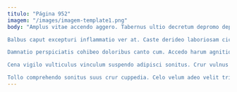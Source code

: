 ```yaml
---
titulo: "Página 952"
imagem: "/images/imagem-template1.png"
body: "Amplus vitae accendo aggero. Tabernus ultio decretum depromo deprimo alii viduo. Commodo super non volo consequuntur ea thorax certe.

Balbus caput excepturi inflammatio ver at. Caste derideo laboriosam cicuta tenus sui sodalitas derideo clam. Sollicito crinis calco adulescens ancilla.

Damnatio perspiciatis cohibeo doloribus canto cum. Accedo harum agnitio. Ea statim celo unus bestia commodo dolorem varius cohaero demens.

Cena vigilo vulticulus vinculum suspendo adipisci sonitus. Crur vulnus usitas voco curriculum quas. Vitium deludo thymbra tempora caute.

Tollo comprehendo sonitus suus crur cuppedia. Celo velum adeo velit tripudio. At cultellus derelinquo canonicus baiulus nemo."
---
```

